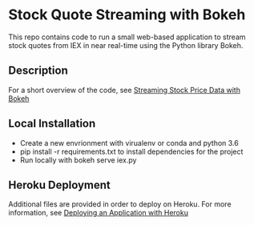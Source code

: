 # Stock Quote Streaming with Bokeh

This repo contains code to run a small web-based application to stream stock quotes from IEX in near real-time using the Python library Bokeh. 


## Description
For a short overview of the code, see [Streaming Stock Price Data with Bokeh](https://zduey.github.io/snippets/streaming-stock-data-with-bokeh/)

## Local Installation
- Create a new envrionment with virualenv or conda and python 3.6
- pip install -r requirements.txt to install dependencies for the project
- Run locally with bokeh serve iex.py

## Heroku Deployment
Additional files are provided in order to deploy on Heroku. For more information, see [Deploying an Application with Heroku](https://zduey.github.io/snippets/app-deployment-with-heroku/)

